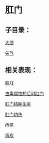 # 肛门## 子目录：[大便](https://www.gmzyjc.com/read/biaoxian/cat_大便.md)[矢气](https://www.gmzyjc.com/read/biaoxian/cat_矢气.md)## 相关表现：[脱肛](https://zuoye.gmzyh.com/search?key=脱肛)[虫毒腐蚀於后阴肛门](https://zuoye.gmzyh.com/search?key=虫毒腐蚀於后阴肛门)[肛门结肿生疮](https://zuoye.gmzyh.com/search?key=肛门结肿生疮)[肛门灼热](https://zuoye.gmzyh.com/search?key=肛门灼热)[痔疮](https://zuoye.gmzyh.com/search?key=痔疮)[痔疾](https://zuoye.gmzyh.com/search?key=痔疾)